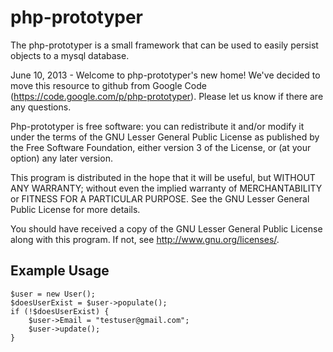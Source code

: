 php-prototyper
==============

The php-prototyper is a small framework that can be used to easily persist objects to a mysql database.

June 10, 2013 - Welcome to php-prototyper's new home! We've decided to move this resource to github from Google Code (https://code.google.com/p/php-prototyper). Please let us know if there are any questions.

Php-prototyper is free software: you can redistribute it and/or modify
it under the terms of the GNU Lesser General Public License as published by
the Free Software Foundation, either version 3 of the License, or
(at your option) any later version.

This program is distributed in the hope that it will be useful,
but WITHOUT ANY WARRANTY; without even the implied warranty of
MERCHANTABILITY or FITNESS FOR A PARTICULAR PURPOSE.  See the
GNU Lesser General Public License for more details.

You should have received a copy of the GNU Lesser General Public License
along with this program.  If not, see <http://www.gnu.org/licenses/>.

Example Usage
-------------

    $user = new User();
    $doesUserExist = $user->populate();
    if (!$doesUserExist) {
        $user->Email = "testuser@gmail.com";
        $user->update();
    }
